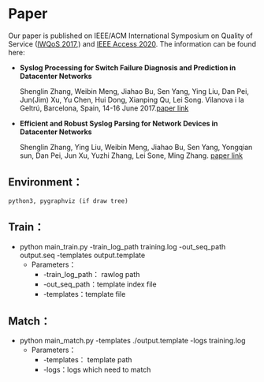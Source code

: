 # Paper

Our paper is published on IEEE/ACM International Symposium on Quality of Service ([IWQoS 2017](http://iwqos2017.ieee-iwqos.org/),) and [IEEE Access 2020](http://ieeeaccess.ieee.org/). The information can be found here:

* **Syslog Processing for Switch Failure Diagnosis and Prediction in Datacenter Networks**

  Shenglin Zhang, Weibin Meng, Jiahao Bu, Sen Yang, Ying Liu, Dan Pei, Jun(Jim) Xu, Yu Chen, Hui Dong, Xianping Qu, Lei Song. Vilanova i la Geltrú, Barcelona, Spain, 14-16 June 2017.[paper link](https://netman.aiops.org/wp-content/uploads/2015/12/IWQOS_2017_zsl.pdf)

* **Efficient and Robust Syslog Parsing for Network Devices in Datacenter Networks**

  Shenglin Zhang, Ying Liu, Weibin Meng, Jiahao Bu, Sen Yang, Yongqian sun, Dan Pei, Jun Xu, Yuzhi Zhang, Lei Sone, Ming Zhang. [paper link](https://netman.aiops.org/wp-content/uploads/2020/02/FT-tree-IEEE-Access20.pdf)

## Environment： 
	python3, pygraphviz (if draw tree)

## Train：
* python main\_train.py -train\_log\_path training.log -out\_seq_path output.seq  -templates output.template
	* Parameters：
		* -train\_log\_path： rawlog path
		* -out\_seq_path：template index file
		* -templates：template file


## Match：
* python main_match.py -templates ./output.template -logs training.log
	* Parameters：
		* -templates： template path
		* -logs：logs which need to match
	


